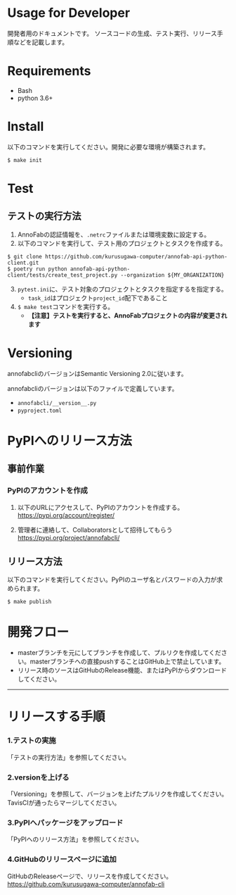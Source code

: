 # Usage for Developer
開発者用のドキュメントです。
ソースコードの生成、テスト実行、リリース手順などを記載します。

# Requirements
* Bash
* python 3.6+

# Install
以下のコマンドを実行してください。開発に必要な環境が構築されます。

```bash
$ make init
```

# Test

## テストの実行方法
1. AnnoFabの認証情報を、`.netrc`ファイルまたは環境変数に設定する。
2. 以下のコマンドを実行して、テスト用のプロジェクトとタスクを作成する。

```
$ git clone https://github.com/kurusugawa-computer/annofab-api-python-client.git
$ poetry run python annofab-api-python-client/tests/create_test_project.py --organization ${MY_ORGANIZATION}
```

3. `pytest.ini`に、テスト対象のプロジェクトとタスクを指定するを指定する。
    * `task_id`はプロジェクト`project_id`配下であること
4. `$ make test`コマンドを実行する。
    * **【注意】テストを実行すると、AnnoFabプロジェクトの内容が変更されます**

# Versioning
annofabcliのバージョンはSemantic Versioning 2.0に従います。

annofabcliのバージョンは以下のファイルで定義しています。
* `annofabcli/__version__.py`
* `pyproject.toml`


# PyPIへのリリース方法

## 事前作業

### PyPIのアカウントを作成
1. 以下のURLにアクセスして、PyPIのアカウントを作成する。
https://pypi.org/account/register/

2. 管理者に連絡して、Collaboratorsとして招待してもらう
https://pypi.org/project/annofabcli/

## リリース方法
以下のコマンドを実行してください。PyPIのユーザ名とパスワードの入力が求められます。

```
$ make publish
```


# 開発フロー
* masterブランチを元にしてブランチを作成して、プルリクを作成してください。masterブランチへの直接pushすることはGitHub上で禁止しています。
* リリース時のソースはGitHubのRelease機能、またはPyPIからダウンロードしてください。




-----------------
# リリースする手順

### 1.テストの実施
「テストの実行方法」を参照してください。

### 2.versionを上げる
「Versioning」を参照して、バージョンを上げたプルリクを作成してください。TavisCIが通ったらマージしてください。

### 3.PyPIへパッケージをアップロード
「PyPIへのリリース方法」を参照してください。

### 4.GitHubのリリースページに追加
GitHubのReleaseページで、リリースを作成してください。
https://github.com/kurusugawa-computer/annofab-cli






